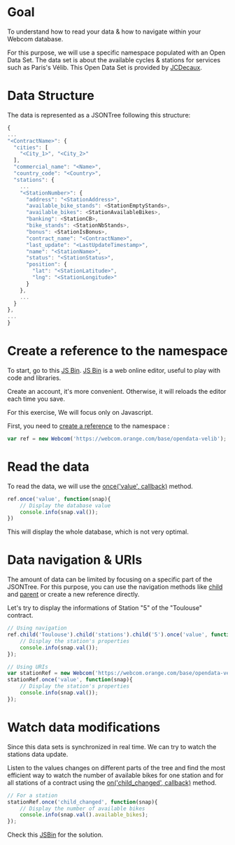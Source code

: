 # Goal

To understand how to read your data &amp; how to navigate within your Webcom database.

For this purpose, we will use a specific namespace populated with an Open Data Set. The data set is about the available cycles & stations for services such as Paris's Vélib. This Open Data Set is provided by [JCDecaux](https://developer.jcdecaux.com/#/opendata/vls?page=dynamic).

# Data Structure

The data is represented as a JSONTree following this structure:

```javascript
{
...
"<ContractName>": {
  "cities": [
    "<City_1>", "<City_2>"
  ],
  "commercial_name": "<Name>",
  "country_code": "<Country>",
  "stations": {
    ...
    "<StationNumber>": {
      "address": "<StationAddress>",
      "available_bike_stands": <StationEmptyStands>,
      "available_bikes": <StationAvailableBikes>,
      "banking": <StationCB>,
      "bike_stands": <StationNbStands>,
      "bonus": <StationIsBonus>,
      "contract_name": "<ContractName>",
      "last_update": "<LastUpdateTimestamp>",
      "name": "<StationName>",
      "status": "<StationStatus>",
      "position": {
        "lat": "<StationLatitude>",
        "lng": "<StationLongitude>"
      }
    },
    ...
  }
},
...
}
```

# Create a reference to the namespace

To start, go to this [JS Bin](https://jsbin.com/legica/3/edit?js,console). [JS Bin](https://jsbin.com) is a web online editor, useful to play with code and libraries.

Create an account, it's more convenient. Otherwise, it will reloads the editor each time you save.

For this exercise, We will focus only on Javascript.

First, you need to [create a reference](https://webcom.orange.com/doc/Webcom.html) to the namespace :

```javascript
var ref = new Webcom('https://webcom.orange.com/base/opendata-velib');
```

# Read the data

To read the data, we will use the [once('value', callback)](https://webcom.orange.com/doc/Webcom.html#on) method.

```javascript
ref.once('value', function(snap){
    // Display the database value
    console.info(snap.val());
})
```

This will display the whole database, which is not very optimal.

# Data navigation &amp; URIs

The amount of data can be limited by focusing on a specific part of the JSONTree. For this purpose, you can use the navigation methods like [child](https://webcom.orange.com/doc/Webcom.html#child) and [parent](https://webcom.orange.com/doc/Webcom.html#parent) or create a new reference directly.

Let's try to display the informations of Station "5" of the "Toulouse" contract.

```javascript
// Using navigation
ref.child('Toulouse').child('stations').child('5').once('value', function(snap){
    // Display the station's properties
    console.info(snap.val());
});

// Using URIs
var stationRef = new Webcom('https://webcom.orange.com/base/opendata-velib/Toulouse/stations/5');
stationRef.once('value', function(snap){
    // Display the station's properties
    console.info(snap.val());
});
```

# Watch data modifications

Since this data sets is synchronized in real time. We can try to watch the stations data update.

Listen to the values changes on different parts of the tree and find the most efficient way to watch the number of available bikes for one station and for all stations of a contract using the [on('child_changed', callback)](https://webcom.orange.com/doc/Webcom.html#on) method.

```javascript
// For a station
stationRef.once('child_changed', function(snap){
    // Display the number of available bikes
    console.info(snap.val().available_bikes);
});
```

Check this [JSBin](https://jsbin.com/qebuqe/edit?js,console) for the solution.


